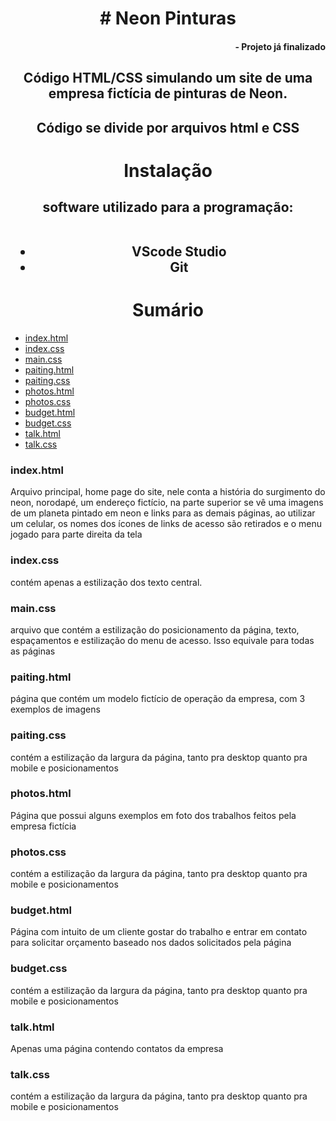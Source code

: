 
<h1 align="center"># Neon Pinturas </h1>
<h4 align="right">- Projeto já finalizado</h4>

<h2 align="center">Código HTML/CSS simulando um site de uma empresa fictícia de pinturas de Neon. </h2>

<h2 align="center">Código se divide por arquivos html e CSS</h2>

<h1 align="center">Instalação</h1>
<h2 align="center">software utilizado para a programação:<br><br>
<ul><li>VScode Studio</li>
  <li>Git</li>
</ul></h2>

<h1 align="center">Sumário</h1>

<ul>
    <li><a href="#1">index.html</a></li>
    <li><a href="#1.1">index.css</a></li>
    <li><a href="#1.2">main.css</a></li>
    <li><a href="#2">paiting.html</a></li>
    <li><a href="#2.1">paiting.css</a></li>
    <li><a href="#3">photos.html</a></li>
    <li><a href="#3.1">photos.css</a></li>
    <li><a href="#4">budget.html</a></li>
    <li><a href="#4.1">budget.css</a></li>
    <li><a href="#5">talk.html</a></li>
    <li><a href="#5.1">talk.css</a></li>
</ul>

<h3 id="1">index.html</h3>
  <p>Arquivo principal, home page do site, nele conta a história do surgimento do neon, norodapé, um endereço fictício, na parte superior se vê uma imagens de um planeta pintado em neon e links para as demais páginas, ao utilizar um celular, os nomes dos ícones de links de acesso são retirados e o menu jogado para parte direita da tela </p>
  <h3 id="1.1">index.css</h3>
  <p>contém apenas a estilização dos texto central.</p>
  <h3 id="1.2">main.css</h3>
  <p>arquivo que contém a estilização do posicionamento da página, texto, espaçamentos e estilização do menu de acesso. Isso equivale para todas as páginas</p>
  <h3 id="2">paiting.html</h3>
  <p>página que contém um modelo fictício de operação da empresa, com 3 exemplos de imagens</p>
  <h3 id="2.1">paiting.css</h3>
  <p>contém a estilização da largura da página, tanto pra desktop quanto pra mobile e posicionamentos</p>
  <h3 id="3">photos.html</h3>
  <p>Página que possui alguns exemplos em foto dos trabalhos feitos pela empresa fictícia</p>
  <h3 id="3.1">photos.css</h3>
  <p>contém a estilização da largura da página, tanto pra desktop quanto pra mobile e posicionamentos</p>
  <h3 id="4">budget.html</h3>
  <p>Página com intuito de um cliente gostar do trabalho e entrar em contato para solicitar orçamento baseado nos dados solicitados pela página</p>
  <h3 id="4.1">budget.css</h3>
  <p>contém a estilização da largura da página, tanto pra desktop quanto pra mobile e posicionamentos</p>
  <h3 id="5">talk.html</h3>
  <p>Apenas uma página contendo contatos da empresa</p>
  <h3 id="5.1">talk.css</h3>
  <p>contém a estilização da largura da página, tanto pra desktop quanto pra mobile e posicionamentos</p>

   